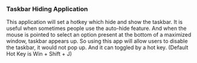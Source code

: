 ### Taskbar Hiding Application

This application will set a hotkey which hide and show the taskbar. It is useful when sometimes 
people use the auto-hide feature. And when the mouse is pointed to select an option present at the 
bottom of a maximized window, taskbar appears up. So using this app will allow users to disable the 
taskbar, it would not pop up. And it can toggled by a hot key. (Default Hot Key is Win + Shift + J)
